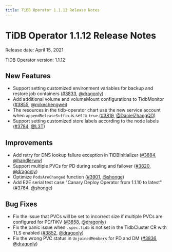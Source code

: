 ```yaml
---
title: TiDB Operator 1.1.12 Release Notes
---
```


# TiDB Operator 1.1.12 Release Notes

Release date: April 15, 2021

TiDB Operator version: 1.1.12

## New Features

- Support setting customized environment variables for backup and restore job containers ([#3833](https://github.com/pingcap/tidb-operator/pull/3833), [@dragonly](https://github.com/dragonly))
- Add additional volume and volumeMount configurations to TidbMonitor ([#3855](https://github.com/pingcap/tidb-operator/pull/3855), [@mikechengwei](https://github.com/mikechengwei))
- The resources in the tidb-operator chart use the new service account when `appendReleaseSuffix` is set to `true` ([#3819](https://github.com/pingcap/tidb-operator/pull/3819), [@DanielZhangQD](https://github.com/DanielZhangQD))
- Support setting customized store labels according to the node labels ([#3784](https://github.com/pingcap/tidb-operator/pull/3784), [@L3T](https://github.com/L3T))

## Improvements

- Add retry for DNS lookup failure exception in TiDBInitializer ([#3884](https://github.com/pingcap/tidb-operator/pull/3884), [@handlerww](https://github.com/handlerww))
- Support multiple PVCs for PD during scaling and failover ([#3820](https://github.com/pingcap/tidb-operator/pull/3820), [@dragonly](https://github.com/dragonly))
- Optimize `PodsAreChanged` function ([#3901](https://github.com/pingcap/tidb-operator/pull/3901), [@shonge](https://github.com/shonge))
- Add E2E serial test case "Canary Deploy Operator from 1.1.10 to latest" ([#3764](https://github.com/pingcap/tidb-operator/pull/3764), [@shonge](https://github.com/shonge))

## Bug Fixes

- Fix the issue that PVCs will be set to incorrect size if multiple PVCs are configured for PD/TiKV ([#3858](https://github.com/pingcap/tidb-operator/pull/3858), [@dragonly](https://github.com/dragonly))
- Fix the panic issue when `.spec.tidb` is not set in the TidbCluster CR with TLS enabled ([#3852](https://github.com/pingcap/tidb-operator/pull/3852), [@dragonly](https://github.com/dragonly))
- Fix the wrong PVC status in `UnjoinedMembers` for PD and DM ([#3836](https://github.com/pingcap/tidb-operator/pull/3836), [@dragonly](https://github.com/dragonly))

